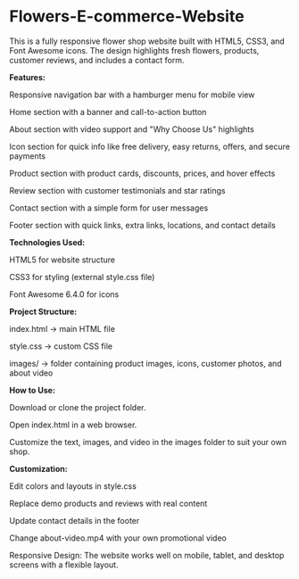 # Flowers-E-commerce-Website
This is a fully responsive flower shop website built with HTML5, CSS3, and Font Awesome icons. The design highlights fresh flowers, products, customer reviews, and includes a contact form.

**Features:**

Responsive navigation bar with a hamburger menu for mobile view

Home section with a banner and call-to-action button

About section with video support and "Why Choose Us" highlights

Icon section for quick info like free delivery, easy returns, offers, and secure payments

Product section with product cards, discounts, prices, and hover effects

Review section with customer testimonials and star ratings

Contact section with a simple form for user messages

Footer section with quick links, extra links, locations, and contact details

**Technologies Used:**

HTML5 for website structure

CSS3 for styling (external style.css file)

Font Awesome 6.4.0 for icons

**Project Structure:**

index.html → main HTML file

style.css → custom CSS file

images/ → folder containing product images, icons, customer photos, and about video

**How to Use:**

Download or clone the project folder.

Open index.html in a web browser.

Customize the text, images, and video in the images folder to suit your own shop.

**Customization:**

Edit colors and layouts in style.css

Replace demo products and reviews with real content

Update contact details in the footer

Change about-video.mp4 with your own promotional video

Responsive Design:
The website works well on mobile, tablet, and desktop screens with a flexible layout.
